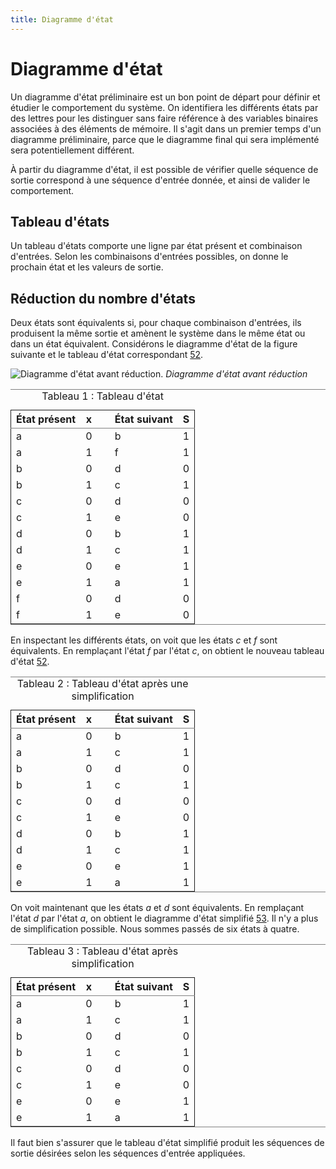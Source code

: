 ```yaml
---
title: Diagramme d'état
---
```


# Diagramme d'état

Un diagramme d'état préliminaire est un bon point de départ pour
définir et étudier le comportement du système. On identifiera les
différents états par des lettres pour les distinguer sans faire
référence à des variables binaires associées à des éléments de
mémoire. Il s'agit dans un premier temps d'un diagramme préliminaire,
parce que le diagramme final qui sera implémenté sera potentiellement
différent.

À partir du diagramme d'état, il est possible de vérifier quelle
séquence de sortie correspond à une séquence d'entrée donnée, et ainsi
de valider le comportement.



## Tableau d'états

Un tableau d'états comporte une ligne par état présent et combinaison
d'entrées. Selon les combinaisons d'entrées possibles, on donne le
prochain état et les valeurs de sortie.


## Réduction du nombre d'états

Deux états sont équivalents si, pour chaque combinaison d'entrées, ils
produisent la même sortie et amènent le système dans le même état ou
dans un état équivalent. Considérons le diagramme d'état de la figure
suivante et le tableau d'état correspondant
[52](#org135cabe).

![Diagramme d'état avant réduction.]({{site.baseurl}}/img/exemp_simplif_net.svg "Diagramme d'état")
*Diagramme d'état avant réduction*

<table id="org1a30b39" border="2" cellspacing="0" cellpadding="6" rules="groups" frame="hsides">
<caption class="t-above"><span class="table-number">Tableau 1 :</span> Tableau d'état</caption>

<colgroup>
<col  class="org-left" />

<col  class="org-right" />

<col  class="org-left" />

<col  class="org-left" />

<col  class="org-right" />
</colgroup>
<thead>
<tr>
<th scope="col" class="org-left">État présent</th>
<th scope="col" class="org-right">x</th>
<th scope="col" class="org-left">&#xa0;</th>
<th scope="col" class="org-left">État suivant</th>
<th scope="col" class="org-right">S</th>
</tr>
</thead>

<tbody>
<tr>
<td class="org-left">a</td>
<td class="org-right">0</td>
<td class="org-left">&#xa0;</td>
<td class="org-left">b</td>
<td class="org-right">1</td>
</tr>


<tr>
<td class="org-left">a</td>
<td class="org-right">1</td>
<td class="org-left">&#xa0;</td>
<td class="org-left">f</td>
<td class="org-right">1</td>
</tr>


<tr>
<td class="org-left">b</td>
<td class="org-right">0</td>
<td class="org-left">&#xa0;</td>
<td class="org-left">d</td>
<td class="org-right">0</td>
</tr>


<tr>
<td class="org-left">b</td>
<td class="org-right">1</td>
<td class="org-left">&#xa0;</td>
<td class="org-left">c</td>
<td class="org-right">1</td>
</tr>


<tr>
<td class="org-left">c</td>
<td class="org-right">0</td>
<td class="org-left">&#xa0;</td>
<td class="org-left">d</td>
<td class="org-right">0</td>
</tr>


<tr>
<td class="org-left">c</td>
<td class="org-right">1</td>
<td class="org-left">&#xa0;</td>
<td class="org-left">e</td>
<td class="org-right">0</td>
</tr>


<tr>
<td class="org-left">d</td>
<td class="org-right">0</td>
<td class="org-left">&#xa0;</td>
<td class="org-left">b</td>
<td class="org-right">1</td>
</tr>


<tr>
<td class="org-left">d</td>
<td class="org-right">1</td>
<td class="org-left">&#xa0;</td>
<td class="org-left">c</td>
<td class="org-right">1</td>
</tr>


<tr>
<td class="org-left">e</td>
<td class="org-right">0</td>
<td class="org-left">&#xa0;</td>
<td class="org-left">e</td>
<td class="org-right">1</td>
</tr>


<tr>
<td class="org-left">e</td>
<td class="org-right">1</td>
<td class="org-left">&#xa0;</td>
<td class="org-left">a</td>
<td class="org-right">1</td>
</tr>


<tr>
<td class="org-left">f</td>
<td class="org-right">0</td>
<td class="org-left">&#xa0;</td>
<td class="org-left">d</td>
<td class="org-right">0</td>
</tr>


<tr>
<td class="org-left">f</td>
<td class="org-right">1</td>
<td class="org-left">&#xa0;</td>
<td class="org-left">e</td>
<td class="org-right">0</td>
</tr>
</tbody>
</table>

En inspectant les différents états, on voit que les états *c* et *f* sont
équivalents. En remplaçant l'état *f* par l'état *c*, on obtient le
nouveau tableau d'état [52](#org135cabe).

<table id="org135cabe" border="2" cellspacing="0" cellpadding="6" rules="groups" frame="hsides">
<caption class="t-above"><span class="table-number">Tableau 2 :</span> Tableau d'état après une simplification</caption>

<colgroup>
<col  class="org-left" />

<col  class="org-right" />

<col  class="org-left" />

<col  class="org-left" />

<col  class="org-right" />
</colgroup>
<thead>
<tr>
<th scope="col" class="org-left">État présent</th>
<th scope="col" class="org-right">x</th>
<th scope="col" class="org-left">&#xa0;</th>
<th scope="col" class="org-left">État suivant</th>
<th scope="col" class="org-right">S</th>
</tr>
</thead>

<tbody>
<tr>
<td class="org-left">a</td>
<td class="org-right">0</td>
<td class="org-left">&#xa0;</td>
<td class="org-left">b</td>
<td class="org-right">1</td>
</tr>


<tr>
<td class="org-left">a</td>
<td class="org-right">1</td>
<td class="org-left">&#xa0;</td>
<td class="org-left">c</td>
<td class="org-right">1</td>
</tr>


<tr>
<td class="org-left">b</td>
<td class="org-right">0</td>
<td class="org-left">&#xa0;</td>
<td class="org-left">d</td>
<td class="org-right">0</td>
</tr>


<tr>
<td class="org-left">b</td>
<td class="org-right">1</td>
<td class="org-left">&#xa0;</td>
<td class="org-left">c</td>
<td class="org-right">1</td>
</tr>


<tr>
<td class="org-left">c</td>
<td class="org-right">0</td>
<td class="org-left">&#xa0;</td>
<td class="org-left">d</td>
<td class="org-right">0</td>
</tr>


<tr>
<td class="org-left">c</td>
<td class="org-right">1</td>
<td class="org-left">&#xa0;</td>
<td class="org-left">e</td>
<td class="org-right">0</td>
</tr>


<tr>
<td class="org-left">d</td>
<td class="org-right">0</td>
<td class="org-left">&#xa0;</td>
<td class="org-left">b</td>
<td class="org-right">1</td>
</tr>


<tr>
<td class="org-left">d</td>
<td class="org-right">1</td>
<td class="org-left">&#xa0;</td>
<td class="org-left">c</td>
<td class="org-right">1</td>
</tr>


<tr>
<td class="org-left">e</td>
<td class="org-right">0</td>
<td class="org-left">&#xa0;</td>
<td class="org-left">e</td>
<td class="org-right">1</td>
</tr>


<tr>
<td class="org-left">e</td>
<td class="org-right">1</td>
<td class="org-left">&#xa0;</td>
<td class="org-left">a</td>
<td class="org-right">1</td>
</tr>
</tbody>
</table>

On voit maintenant que les états *a* et *d* sont équivalents. En
remplaçant l'état *d* par l'état *a*, on obtient le diagramme d'état
simplifié [53](#org71ff726). Il n'y a plus de simplification
possible. Nous sommes passés de six états à quatre.

<table id="org71ff726" border="2" cellspacing="0" cellpadding="6" rules="groups" frame="hsides">
<caption class="t-above"><span class="table-number">Tableau 3 :</span> Tableau d'état après simplification</caption>

<colgroup>
<col  class="org-left" />

<col  class="org-right" />

<col  class="org-left" />

<col  class="org-left" />

<col  class="org-right" />
</colgroup>
<thead>
<tr>
<th scope="col" class="org-left">État présent</th>
<th scope="col" class="org-right">x</th>
<th scope="col" class="org-left">&#xa0;</th>
<th scope="col" class="org-left">État suivant</th>
<th scope="col" class="org-right">S</th>
</tr>
</thead>

<tbody>
<tr>
<td class="org-left">a</td>
<td class="org-right">0</td>
<td class="org-left">&#xa0;</td>
<td class="org-left">b</td>
<td class="org-right">1</td>
</tr>


<tr>
<td class="org-left">a</td>
<td class="org-right">1</td>
<td class="org-left">&#xa0;</td>
<td class="org-left">c</td>
<td class="org-right">1</td>
</tr>


<tr>
<td class="org-left">b</td>
<td class="org-right">0</td>
<td class="org-left">&#xa0;</td>
<td class="org-left">d</td>
<td class="org-right">0</td>
</tr>


<tr>
<td class="org-left">b</td>
<td class="org-right">1</td>
<td class="org-left">&#xa0;</td>
<td class="org-left">c</td>
<td class="org-right">1</td>
</tr>


<tr>
<td class="org-left">c</td>
<td class="org-right">0</td>
<td class="org-left">&#xa0;</td>
<td class="org-left">d</td>
<td class="org-right">0</td>
</tr>


<tr>
<td class="org-left">c</td>
<td class="org-right">1</td>
<td class="org-left">&#xa0;</td>
<td class="org-left">e</td>
<td class="org-right">0</td>
</tr>


<tr>
<td class="org-left">e</td>
<td class="org-right">0</td>
<td class="org-left">&#xa0;</td>
<td class="org-left">e</td>
<td class="org-right">1</td>
</tr>


<tr>
<td class="org-left">e</td>
<td class="org-right">1</td>
<td class="org-left">&#xa0;</td>
<td class="org-left">a</td>
<td class="org-right">1</td>
</tr>
</tbody>
</table>

Il faut bien s'assurer que le tableau d'état simplifié produit les
séquences de sortie désirées selon les séquences d'entrée appliquées.

